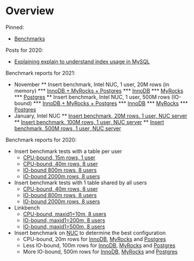 # Overview

Pinned:
* [Benchmarks](database-benchmarks.md)

Posts for 2020:
* [Explaining explain to understand index usage in MySQL](posts_2020/20_08_11_explain_explain.md)

Benchmark reports for 2021:
* November
** Insert benchmark, Intel NUC, 1 user, 20M rows (in memory)
*** [InnoDB + MyRocks + Postgres](reports/21_11_09_report.x.20m.all.etldirs/all.html)
*** [InnoDB](reports/21_11_09_report.x.20m.my.etldirs/all.html)
*** [MyRocks](reports/21_11_09_report.x.20m.fbmy.etldirs/all.html)
*** [Postgres](reports/21_11_09_report.x.20m.pg.etldirs/all.html)
** Insert benchmark, Intel NUC, 1 user, 500M rows (IO-bound)
*** [InnoDB + MyRocks + Postgres](reports/21_11_09_report.x.500m.all.etldirs/all.html)
*** [InnoDB](reports/21_11_09_report.x.500m.my.etldirs/all.html)
*** [MyRocks](reports/21_11_09_report.x.500m.fbmy.etldirs/all.html)
*** [Postgres](reports/21_11_09_report.x.500m.pg.etldirs/all.html)
* January, Intel NUC
** [Insert benchmark, 20M rows, 1 user, NUC server](reports/21_01_21_ibench_20m/all.html)
** [Insert benchmark, 100M rows, 1 user, NUC server](reports/21_01_21_ibench_100m/all.html)
** [Insert benchmark, 500M rows, 1 user, NUC server](reports/21_01_21_ibench_500m/all.html)

Benchmark reports for 2020:
* Insert benchmark tests with a table per user
  * [CPU-bound, 15m rows, 1 user](reports/20_09_11_ibench_1u_15m/all.html)
  * [CPU-bound, 40m rows, 8 user](reports/20_09_11_ibench_8u_40m/all.html)
  * [IO-bound 800m rows, 8 users](reports/20_09_11_ibench_8u_800m/all.html)
  * [IO-bound 2000m rows, 8 users](reports/20_09_11_ibench_8u_2000m/all.html)
* Insert benchmark tests with 1 table shared by all users
  * [CPU-bound, 40m rows, 8 user](reports/20_09_11_ibench_1t_8u_40m/all.html)
  * [IO-bound 800m rows, 8 users](reports/20_09_11_ibench_1t_8u_800m/all.html)
  * [IO-bound 2000m rows, 8 users](reports/20_09_11_ibench_1t_8u_2000m/all.html)
* Linkbench
  * [CPU-bound, maxid1=10m, 8 users](reports/20_09_11_linkb_10m_inno/all.html)
  * [IO-bound, maxid1=200m, 8 users](reports/20_09_11_linkb_200m_inno/all.html)
  * [IO-bound, maxid1=500m, 8 users](reports/20_09_11_linkb_500m_inno/all.html)
* Insert benchmark on [NUC](http://smalldatum.blogspot.com/2018/12/new-small-servers-for-performance.html) to determine the best configuration
  * CPU-bound, 20m rows for [InnoDB](reports/20_12_01_ibench_nuc/in.8021/20m/all.html), [MyRocks](reports/20_12_01_ibench_nuc/rx.5635/20m/all.html) and [Postgres](reports/20_12_01_ibench_nuc/pg.123/20m/all.html)
  * Less IO-bound, 100m rows for [InnoDB](reports/20_12_01_ibench_nuc/in.8021/100m/all.html), [MyRocks](reports/20_12_01_ibench_nuc/rx.5635/100m/all.html) and [Postgres](reports/20_12_01_ibench_nuc/pg.123/100m/all.html)
  * More IO-bound, 500m rows for [InnoDB](reports/20_12_01_ibench_nuc/in.8021/500m/all.html), [MyRocks](reports/20_12_01_ibench_nuc/rx.5635/500m/all.html) and [Postgres](reports/20_12_01_ibench_nuc/pg.123/500m/all.html)

